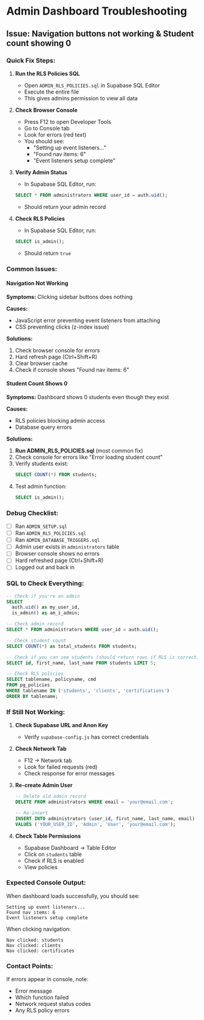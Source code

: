 # Admin Dashboard Troubleshooting

## Issue: Navigation buttons not working & Student count showing 0

### Quick Fix Steps:

1. **Run the RLS Policies SQL**
   - Open `ADMIN_RLS_POLICIES.sql` in Supabase SQL Editor
   - Execute the entire file
   - This gives admins permission to view all data

2. **Check Browser Console**
   - Press F12 to open Developer Tools
   - Go to Console tab
   - Look for errors (red text)
   - You should see:
     - "Setting up event listeners..."
     - "Found nav items: 6"
     - "Event listeners setup complete"

3. **Verify Admin Status**
   - In Supabase SQL Editor, run:
   ```sql
   SELECT * FROM administrators WHERE user_id = auth.uid();
   ```
   - Should return your admin record

4. **Check RLS Policies**
   - In Supabase SQL Editor, run:
   ```sql
   SELECT is_admin();
   ```
   - Should return `true`

### Common Issues:

#### Navigation Not Working
**Symptoms:** Clicking sidebar buttons does nothing

**Causes:**
- JavaScript error preventing event listeners from attaching
- CSS preventing clicks (z-index issue)

**Solutions:**
1. Check browser console for errors
2. Hard refresh page (Ctrl+Shift+R)
3. Clear browser cache
4. Check if console shows "Found nav items: 6"

#### Student Count Shows 0
**Symptoms:** Dashboard shows 0 students even though they exist

**Causes:**
- RLS policies blocking admin access
- Database query errors

**Solutions:**
1. **Run ADMIN_RLS_POLICIES.sql** (most common fix)
2. Check console for errors like "Error loading student count"
3. Verify students exist:
   ```sql
   SELECT COUNT(*) FROM students;
   ```
4. Test admin function:
   ```sql
   SELECT is_admin();
   ```

### Debug Checklist:

- [ ] Ran `ADMIN_SETUP.sql`
- [ ] Ran `ADMIN_RLS_POLICIES.sql`
- [ ] Ran `ADMIN_DATABASE_TRIGGERS.sql`
- [ ] Admin user exists in `administrators` table
- [ ] Browser console shows no errors
- [ ] Hard refreshed page (Ctrl+Shift+R)
- [ ] Logged out and back in

### SQL to Check Everything:

```sql
-- Check if you're an admin
SELECT 
  auth.uid() as my_user_id,
  is_admin() as am_i_admin;

-- Check admin record
SELECT * FROM administrators WHERE user_id = auth.uid();

-- Check student count
SELECT COUNT(*) as total_students FROM students;

-- Check if you can see students (should return rows if RLS is correct)
SELECT id, first_name, last_name FROM students LIMIT 5;

-- Check RLS policies
SELECT tablename, policyname, cmd
FROM pg_policies
WHERE tablename IN ('students', 'clients', 'certifications')
ORDER BY tablename;
```

### If Still Not Working:

1. **Check Supabase URL and Anon Key**
   - Verify `supabase-config.js` has correct credentials

2. **Check Network Tab**
   - F12 → Network tab
   - Look for failed requests (red)
   - Check response for error messages

3. **Re-create Admin User**
   ```sql
   -- Delete old admin record
   DELETE FROM administrators WHERE email = 'your@email.com';
   
   -- Re-insert
   INSERT INTO administrators (user_id, first_name, last_name, email)
   VALUES ('YOUR_USER_ID', 'Admin', 'User', 'your@email.com');
   ```

4. **Check Table Permissions**
   - Supabase Dashboard → Table Editor
   - Click on `students` table
   - Check if RLS is enabled
   - View policies

### Expected Console Output:

When dashboard loads successfully, you should see:
```
Setting up event listeners...
Found nav items: 6
Event listeners setup complete
```

When clicking navigation:
```
Nav clicked: students
Nav clicked: clients
Nav clicked: certificates
```

### Contact Points:

If errors appear in console, note:
- Error message
- Which function failed
- Network request status codes
- Any RLS policy errors
